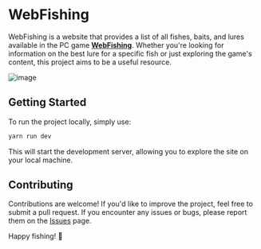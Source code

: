 # WebFishing

WebFishing is a website that provides a list of all fishes, baits, and lures available in the PC game [**WebFishing**](https://store.steampowered.com/app/3146520/WEBFISHING/). Whether you're looking for information on the best lure for a specific fish or just exploring the game's content, this project aims to be a useful resource.

![image](https://github.com/user-attachments/assets/c9316845-ad31-4de8-a639-98f303f48634)


## Getting Started

To run the project locally, simply use:

```sh
yarn run dev
```

This will start the development server, allowing you to explore the site on your local machine.

## Contributing

Contributions are welcome! If you'd like to improve the project, feel free to submit a pull request. If you encounter any issues or bugs, please report them on the [Issues](../../issues) page.

Happy fishing! 🎣

